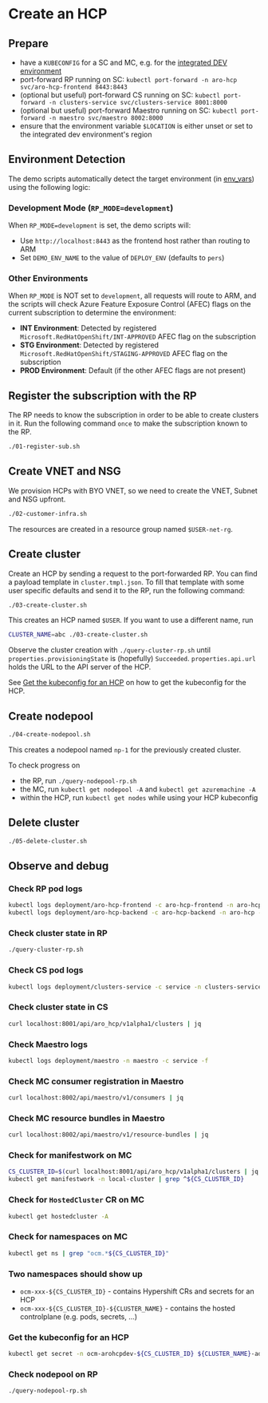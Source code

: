 # Create an HCP

## Prepare

* have a `KUBECONFIG` for a SC and MC, e.g. for the [integrated DEV environment](../dev-infrastructure/docs/development-setup.md#access-integrated-dev-environment)
* port-forward RP running on SC: `kubectl port-forward -n aro-hcp svc/aro-hcp-frontend 8443:8443`
* (optional but useful) port-forward CS running on SC: `kubectl port-forward -n clusters-service svc/clusters-service 8001:8000`
* (optional but useful) port-forward Maestro running on SC: `kubectl port-forward -n maestro svc/maestro 8002:8000`
* ensure that the environment variable `$LOCATION` is either unset or set to the integrated dev environment's region

## Environment Detection

The demo scripts automatically detect the target environment (in [env_vars](./env_vars)) using the following logic:

### Development Mode (`RP_MODE=development`)
When `RP_MODE=development` is set, the demo scripts will:
- Use `http://localhost:8443` as the frontend host rather than routing to ARM
- Set `DEMO_ENV_NAME` to the value of `DEPLOY_ENV` (defaults to `pers`)

### Other Environments
When `RP_MODE` is NOT set to `development`, all requests will route to ARM, and the scripts will check Azure Feature Exposure Control (AFEC) flags on the current subscription to determine the environment:

- **INT Environment**: Detected by registered `Microsoft.RedHatOpenShift/INT-APPROVED` AFEC flag on the subscription
- **STG Environment**: Detected by registered `Microsoft.RedHatOpenShift/STAGING-APPROVED` AFEC flag on the subscription
- **PROD Environment**: Default (if the other AFEC flags are not present)

## Register the subscription with the RP

The RP needs to know the subscription in order to be able to create clusters in it.
Run the following command `once` to make the subscription known to the RP.

```bash
./01-register-sub.sh
```

## Create VNET and NSG

We provision HCPs with BYO VNET, so we need to create the VNET, Subnet and NSG upfront.

```bash
./02-customer-infra.sh
```

The resources are created in a resource group named `$USER-net-rg`.

## Create cluster

Create an HCP by sending a request to the port-forwarded RP. You can find a payload template in `cluster.tmpl.json`.
To fill that template with some user specific defaults and send it to the RP, run the following command:

```bash
./03-create-cluster.sh
```

This creates an HCP named `$USER`. If you want to use a different name, run

```bash
CLUSTER_NAME=abc ./03-create-cluster.sh
```

Observe the cluster creation with `./query-cluster-rp.sh` until `properties.provisioningState` is (hopefully) `Succeeded`.
`properties.api.url` holds the URL to the API server of the HCP.

See [Get the kubeconfig for an HCP](#get-the-kubeconfig-for-an-hcp) on how to get the kubeconfig for the HCP.

## Create nodepool

```bash
./04-create-nodepool.sh
```

This creates a nodepool named `np-1` for the previously created cluster.

To check progress on

* the RP, run `./query-nodepool-rp.sh`
* the MC, run `kubectl get nodepool -A` and `kubectl get azuremachine -A`
* within the HCP, run `kubectl get nodes` while using your HCP kubeconfig

## Delete cluster

```bash
./05-delete-cluster.sh
```

## Observe and debug

### Check RP pod logs

```bash
kubectl logs deployment/aro-hcp-frontend -c aro-hcp-frontend -n aro-hcp -f
kubectl logs deployment/aro-hcp-backend -c aro-hcp-backend -n aro-hcp -f
```

### Check cluster state in RP

```bash
./query-cluster-rp.sh
```

### Check CS pod logs

```bash
kubectl logs deployment/clusters-service -c service -n clusters-service -f
```

### Check cluster state in CS

```bash
curl localhost:8001/api/aro_hcp/v1alpha1/clusters | jq
```

### Check Maestro logs

```bash
kubectl logs deployment/maestro -n maestro -c service -f
```

### Check MC consumer registration in Maestro

```bash
curl localhost:8002/api/maestro/v1/consumers | jq
```

### Check MC resource bundles in Maestro

```bash
curl localhost:8002/api/maestro/v1/resource-bundles | jq
```

### Check for manifestwork on MC

```bash
CS_CLUSTER_ID=$(curl localhost:8001/api/aro_hcp/v1alpha1/clusters | jq .items[0].id -r)
kubectl get manifestwork -n local-cluster | grep ^${CS_CLUSTER_ID}
```

### Check for `HostedCluster` CR on MC

```bash
kubectl get hostedcluster -A
```

### Check for namespaces on MC

```bash
kubectl get ns | grep "ocm.*${CS_CLUSTER_ID}"
```

### Two namespaces should show up

* `ocm-xxx-${CS_CLUSTER_ID}` - contains Hypershift CRs and secrets for an HCP
* `ocm-xxx-${CS_CLUSTER_ID}-${CLUSTER_NAME}` - contains the hosted controlplane (e.g. pods, secrets, ...)

### Get the kubeconfig for an HCP

```bash
kubectl get secret -n ocm-arohcpdev-${CS_CLUSTER_ID} ${CLUSTER_NAME}-admin-kubeconfig -o json | jq .data.kubeconfig -r | base64 -d > my.kubeconfig
```

### Check nodepool on RP

```bash
./query-nodepool-rp.sh
```
